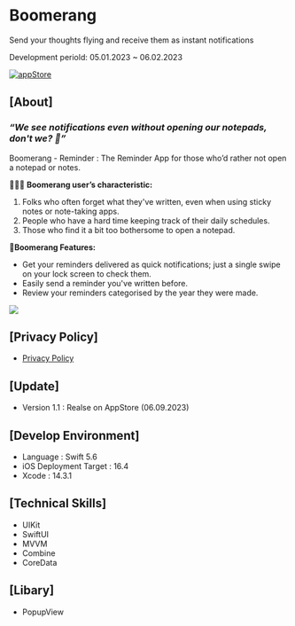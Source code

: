 # Boomerang
Send your thoughts flying and receive them as instant notifications

Development periold: 05.01.2023 ~ 06.02.2023

[![appStore](https://user-images.githubusercontent.com/50910456/173174832-7d395623-ceb3-4796-b718-22e550af6934.svg)](https://apps.apple.com/au/app/boomerang-reminder/id6464021812)

## [About]
### ***“We see notifications even without opening our notepads, don't we? 🤔”***

Boomerang - Reminder : The Reminder App for those who’d rather not open a notepad or notes.

🙋🏻‍♂️ **Boomerang user’s characteristic:**

1. Folks who often forget what they've written, even when using sticky notes or note-taking apps.
2. People who have a hard time keeping track of their daily schedules.
3. Those who find it a bit too bothersome to open a notepad.

📍**Boomerang Features:**

- Get your reminders delivered as quick notifications; just a single swipe on your lock screen to check them.
- Easily send a reminder you've written before.
- Review your reminders categorised by the year they were made.

<img src="https://github.com/wnsgur4092/Boomerang/assets/43236727/1035bb82-017d-4cde-bc31-e1bf37cdaab4">

## [Privacy Policy]
- [Privacy Policy](https://wnsgur4092.notion.site/Privacy-Policy-19722dcba877400784abd66352623d04)

## [Update]
- Version 1.1 : Realse on AppStore (06.09.2023)


## [Develop Environment]
- Language : Swift 5.6
- iOS Deployment Target : 16.4
- Xcode : 14.3.1

## [Technical Skills]
- UIKit
- SwiftUI
- MVVM
- Combine
- CoreData

## [Libary]
- PopupView
